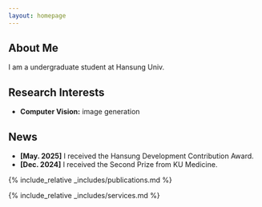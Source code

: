 ```yaml
---
layout: homepage
---
```


## About Me

I am a undergraduate student at Hansung Univ.

## Research Interests

- **Computer Vision:** image generation

## News

- **[May. 2025]** I received the Hansung Development Contribution Award.
- **[Dec. 2024]** I received the Second Prize from KU Medicine.

{% include_relative _includes/publications.md %}

{% include_relative _includes/services.md %}
